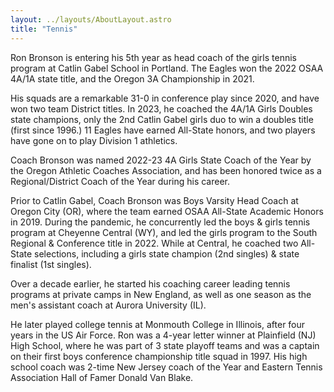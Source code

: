 ```yaml
---
layout: ../layouts/AboutLayout.astro
title: "Tennis"
---
```


Ron Bronson is entering his 5th year as head coach of the girls tennis program at Catlin Gabel School in Portland. The Eagles won the 2022 OSAA 4A/1A state title, and the Oregon 3A Championship in 2021. 

His squads are a remarkable 31-0 in conference play since 2020, and have won two team District titles. In 2023, he coached the 4A/1A Girls Doubles state champions, only the 2nd Catlin Gabel girls duo to win a doubles title (first since 1996.) 11 Eagles have earned All-State honors, and two players have gone on to play Division 1 athletics.

Coach Bronson was named 2022-23 4A Girls State Coach of the Year by the Oregon Athletic Coaches Association, and has been honored twice as a Regional/District Coach of the Year during his career.

Prior to Catlin Gabel, Coach Bronson was Boys Varsity Head Coach at Oregon City (OR), where the team earned OSAA All-State Academic Honors in 2019. During the pandemic, he concurrently led the boys & girls tennis program at Cheyenne Central (WY), and led the girls program to the South Regional & Conference title in 2022. While at Central, he coached two All-State selections, including a girls state champion (2nd singles) & state finalist (1st singles). 

Over a decade earlier, he started his coaching career leading tennis programs at private camps in New England, as well as one season as the men's assistant coach at Aurora University (IL). 

He later played college tennis at Monmouth College in Illinois, after four years in the US Air Force.  Ron was a 4-year letter winner at Plainfield (NJ) High School, where he was part of 3 state playoff teams and was a captain on their first boys conference championship title squad in 1997. His high school coach was 2-time New Jersey coach of the Year and Eastern Tennis Association Hall of Famer Donald Van Blake.
